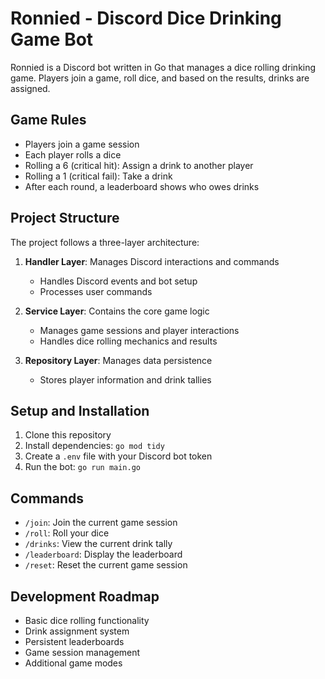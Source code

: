 # Ronnied - Discord Dice Drinking Game Bot

Ronnied is a Discord bot written in Go that manages a dice rolling drinking game. Players join a game, roll dice, and based on the results, drinks are assigned.

## Game Rules

- Players join a game session
- Each player rolls a dice
- Rolling a 6 (critical hit): Assign a drink to another player
- Rolling a 1 (critical fail): Take a drink
- After each round, a leaderboard shows who owes drinks

## Project Structure

The project follows a three-layer architecture:

1. **Handler Layer**: Manages Discord interactions and commands
   - Handles Discord events and bot setup
   - Processes user commands

2. **Service Layer**: Contains the core game logic
   - Manages game sessions and player interactions
   - Handles dice rolling mechanics and results

3. **Repository Layer**: Manages data persistence
   - Stores player information and drink tallies

## Setup and Installation

1. Clone this repository
2. Install dependencies: `go mod tidy`
3. Create a `.env` file with your Discord bot token
4. Run the bot: `go run main.go`

## Commands

- `/join`: Join the current game session
- `/roll`: Roll your dice
- `/drinks`: View the current drink tally
- `/leaderboard`: Display the leaderboard
- `/reset`: Reset the current game session

## Development Roadmap

- Basic dice rolling functionality
- Drink assignment system
- Persistent leaderboards
- Game session management
- Additional game modes
